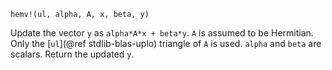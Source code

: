 ```
hemv!(ul, alpha, A, x, beta, y)
```

Update the vector `y` as `alpha*A*x + beta*y`. `A` is assumed to be Hermitian. Only the [`ul`](@ref stdlib-blas-uplo) triangle of `A` is used. `alpha` and `beta` are scalars. Return the updated `y`.
